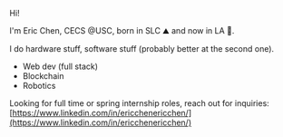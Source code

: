 Hi!

I'm Eric Chen, CECS @USC, born in SLC ⛰️ and now in LA 🌴.

I do hardware stuff, software stuff (probably better at the second one).
- Web dev (full stack)
- Blockchain
- Robotics

Looking for full time or spring internship roles, reach out for inquiries: [https://www.linkedin.com/in/ericchenericchen/](https://www.linkedin.com/in/ericchenericchen/)
